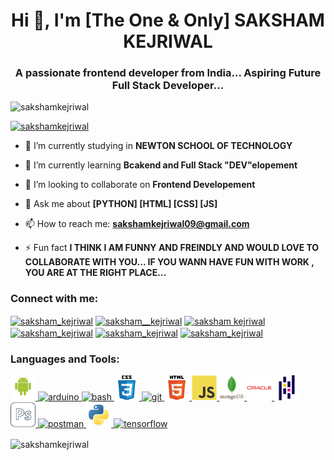 <h1 align="center">Hi 👋, I'm [The One & Only] SAKSHAM KEJRIWAL</h1>
<h3 align="center">A passionate frontend developer from India... Aspiring Future Full Stack Developer...</h3>

<p align="left"> <img src="https://komarev.com/ghpvc/?username=sakshamkejriwal&label=Profile%20views&color=0e75b6&style=flat" alt="sakshamkejriwal" /> </p>

<p align="left"> <a href="https://github.com/ryo-ma/github-profile-trophy"><img src="https://github-profile-trophy.vercel.app/?username=sakshamkejriwal" alt="sakshamkejriwal" /></a> </p>

- 🔭 I’m currently studying in **NEWTON SCHOOL OF TECHNOLOGY**

- 🌱 I’m currently learning **Bcakend and Full Stack "DEV"elopement**

- 👯 I’m looking to collaborate on **Frontend Developement**

- 💬 Ask me about **[PYTHON] [HTML] [CSS] [JS]**

- 📫 How to reach me: **sakshamkejriwal09@gmail.com**

- ⚡ Fun fact **I THINK I AM FUNNY AND FREINDLY AND WOULD LOVE TO COLLABORATE WITH YOU... IF YOU WANN HAVE FUN WITH WORK , YOU ARE AT THE RIGHT PLACE...**

<h3 align="left">Connect with me:</h3>
<p align="left">
<a href="https://linkedin.com/in/saksham_kejriwal" target="blank"><img align="center" src="https://raw.githubusercontent.com/rahuldkjain/github-profile-readme-generator/master/src/images/icons/Social/linked-in-alt.svg" alt="saksham_kejriwal" height="30" width="40" /></a>
<a href="https://instagram.com/saksham__kejriwal" target="blank"><img align="center" src="https://raw.githubusercontent.com/rahuldkjain/github-profile-readme-generator/master/src/images/icons/Social/instagram.svg" alt="saksham__kejriwal" height="30" width="40" /></a>
<a href="https://www.youtube.com/c/saksham kejriwal" target="blank"><img align="center" src="https://raw.githubusercontent.com/rahuldkjain/github-profile-readme-generator/master/src/images/icons/Social/youtube.svg" alt="saksham kejriwal" height="30" width="40" /></a>
<a href="https://www.codechef.com/users/saksham_kejriwal" target="blank"><img align="center" src="https://cdn.jsdelivr.net/npm/simple-icons@3.1.0/icons/codechef.svg" alt="saksham_kejriwal" height="30" width="40" /></a>
<a href="https://codeforces.com/profile/saksham_kejriwal" target="blank"><img align="center" src="https://raw.githubusercontent.com/rahuldkjain/github-profile-readme-generator/master/src/images/icons/Social/codeforces.svg" alt="saksham_kejriwal" height="30" width="40" /></a>
<a href="https://www.leetcode.com/saksham_kejriwal" target="blank"><img align="center" src="https://raw.githubusercontent.com/rahuldkjain/github-profile-readme-generator/master/src/images/icons/Social/leet-code.svg" alt="saksham_kejriwal" height="30" width="40" /></a>
</p>

<h3 align="left">Languages and Tools:</h3>
<p align="left"> <a href="https://developer.android.com" target="_blank" rel="noreferrer"> <img src="https://raw.githubusercontent.com/devicons/devicon/master/icons/android/android-original-wordmark.svg" alt="android" width="40" height="40"/> </a> <a href="https://www.arduino.cc/" target="_blank" rel="noreferrer"> <img src="https://cdn.worldvectorlogo.com/logos/arduino-1.svg" alt="arduino" width="40" height="40"/> </a> <a href="https://www.gnu.org/software/bash/" target="_blank" rel="noreferrer"> <img src="https://www.vectorlogo.zone/logos/gnu_bash/gnu_bash-icon.svg" alt="bash" width="40" height="40"/> </a> <a href="https://www.w3schools.com/css/" target="_blank" rel="noreferrer"> <img src="https://raw.githubusercontent.com/devicons/devicon/master/icons/css3/css3-original-wordmark.svg" alt="css3" width="40" height="40"/> </a> <a href="https://git-scm.com/" target="_blank" rel="noreferrer"> <img src="https://www.vectorlogo.zone/logos/git-scm/git-scm-icon.svg" alt="git" width="40" height="40"/> </a> <a href="https://www.w3.org/html/" target="_blank" rel="noreferrer"> <img src="https://raw.githubusercontent.com/devicons/devicon/master/icons/html5/html5-original-wordmark.svg" alt="html5" width="40" height="40"/> </a> <a href="https://developer.mozilla.org/en-US/docs/Web/JavaScript" target="_blank" rel="noreferrer"> <img src="https://raw.githubusercontent.com/devicons/devicon/master/icons/javascript/javascript-original.svg" alt="javascript" width="40" height="40"/> </a> <a href="https://www.mongodb.com/" target="_blank" rel="noreferrer"> <img src="https://raw.githubusercontent.com/devicons/devicon/master/icons/mongodb/mongodb-original-wordmark.svg" alt="mongodb" width="40" height="40"/> </a> <a href="https://www.oracle.com/" target="_blank" rel="noreferrer"> <img src="https://raw.githubusercontent.com/devicons/devicon/master/icons/oracle/oracle-original.svg" alt="oracle" width="40" height="40"/> </a> <a href="https://pandas.pydata.org/" target="_blank" rel="noreferrer"> <img src="https://raw.githubusercontent.com/devicons/devicon/2ae2a900d2f041da66e950e4d48052658d850630/icons/pandas/pandas-original.svg" alt="pandas" width="40" height="40"/> </a> <a href="https://www.photoshop.com/en" target="_blank" rel="noreferrer"> <img src="https://raw.githubusercontent.com/devicons/devicon/master/icons/photoshop/photoshop-line.svg" alt="photoshop" width="40" height="40"/> </a> <a href="https://postman.com" target="_blank" rel="noreferrer"> <img src="https://www.vectorlogo.zone/logos/getpostman/getpostman-icon.svg" alt="postman" width="40" height="40"/> </a> <a href="https://www.python.org" target="_blank" rel="noreferrer"> <img src="https://raw.githubusercontent.com/devicons/devicon/master/icons/python/python-original.svg" alt="python" width="40" height="40"/> </a> <a href="https://www.tensorflow.org" target="_blank" rel="noreferrer"> <img src="https://www.vectorlogo.zone/logos/tensorflow/tensorflow-icon.svg" alt="tensorflow" width="40" height="40"/> </a> </p>

<p><img align="center" src="https://github-readme-stats.vercel.app/api/top-langs?username=sakshamkejriwal&show_icons=true&locale=en&layout=compact" alt="sakshamkejriwal" /></p>
